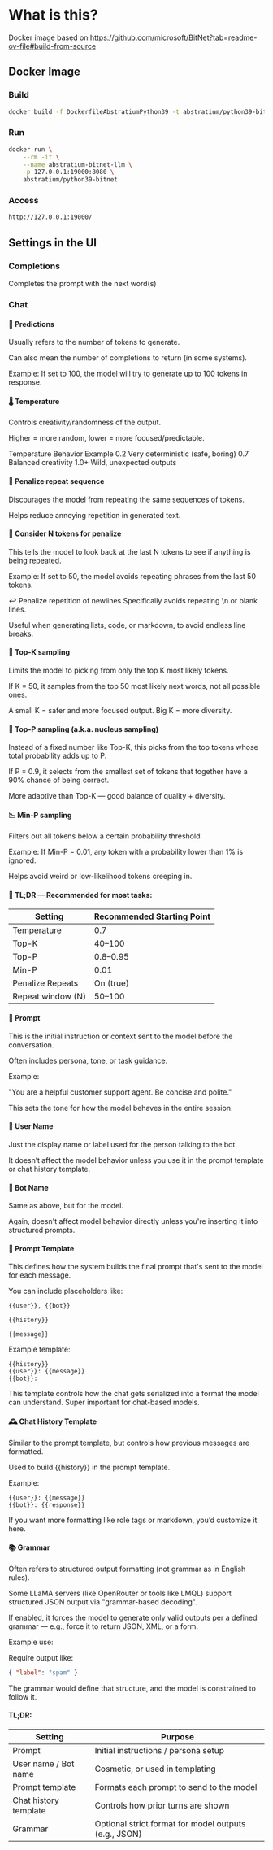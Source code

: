 # What is this?

Docker image based on https://github.com/microsoft/BitNet?tab=readme-ov-file#build-from-source

## Docker Image

### Build

```bash
docker build -f DockerfileAbstratiumPython39 -t abstratium/python39-bitnet .
```

### Run

```bash
docker run \
    --rm -it \
    --name abstratium-bitnet-llm \
    -p 127.0.0.1:19000:8080 \
    abstratium/python39-bitnet
```

### Access

```bash
http://127.0.0.1:19000/
```


## Settings in the UI

### Completions

Completes the prompt with the next word(s)

### Chat

#### 🔢 Predictions

Usually refers to the number of tokens to generate.

Can also mean the number of completions to return (in some systems).

Example: If set to 100, the model will try to generate up to 100 tokens in response.

#### 🌡️ Temperature

Controls creativity/randomness of the output.

Higher = more random, lower = more focused/predictable.


Temperature	Behavior Example
0.2	Very deterministic (safe, boring)
0.7	Balanced creativity
1.0+	Wild, unexpected outputs

#### 🔁 Penalize repeat sequence

Discourages the model from repeating the same sequences of tokens.

Helps reduce annoying repetition in generated text.

#### 🔢 Consider N tokens for penalize
This tells the model to look back at the last N tokens to see if anything is being repeated.

Example: If set to 50, the model avoids repeating phrases from the last 50 tokens.

↩️ Penalize repetition of newlines
Specifically avoids repeating \n or blank lines.

Useful when generating lists, code, or markdown, to avoid endless line breaks.

#### 🎯 Top-K sampling

Limits the model to picking from only the top K most likely tokens.

If K = 50, it samples from the top 50 most likely next words, not all possible ones.

A small K = safer and more focused output. Big K = more diversity.

#### 🎲 Top-P sampling (a.k.a. nucleus sampling)

Instead of a fixed number like Top-K, this picks from the top tokens whose total probability adds up to P.

If P = 0.9, it selects from the smallest set of tokens that together have a 90% chance of being correct.

More adaptive than Top-K — good balance of quality + diversity.

#### 📉 Min-P sampling

Filters out all tokens below a certain probability threshold.

Example: If Min-P = 0.01, any token with a probability lower than 1% is ignored.

Helps avoid weird or low-likelihood tokens creeping in.

#### 🧠 TL;DR — Recommended for most tasks:

| Setting | Recommended Starting Point |
|---|---|
| Temperature | 0.7 |
| Top-K | 40–100 |
| Top-P | 0.8–0.95 |
| Min-P | 0.01 |
| Penalize Repeats | On (true) |
| Repeat window (N) | 50–100 |


#### 📝 Prompt

This is the initial instruction or context sent to the model before the conversation.

Often includes persona, tone, or task guidance.

Example:

"You are a helpful customer support agent. Be concise and polite."

This sets the tone for how the model behaves in the entire session.

#### 👤 User Name

Just the display name or label used for the person talking to the bot.

It doesn’t affect the model behavior unless you use it in the prompt template or chat history template.

#### 🤖 Bot Name

Same as above, but for the model.

Again, doesn't affect model behavior directly unless you're inserting it into structured prompts.

#### 🧩 Prompt Template

This defines how the system builds the final prompt that's sent to the model for each message.

You can include placeholders like:

```
{{user}}, {{bot}}

{{history}}

{{message}}
```

Example template:

```
{{history}}
{{user}}: {{message}}
{{bot}}:
```

This template controls how the chat gets serialized into a format the model can understand. Super important for chat-based models.

#### 🕰️ Chat History Template

Similar to the prompt template, but controls how previous messages are formatted.

Used to build {{history}} in the prompt template.

Example:

```
{{user}}: {{message}}
{{bot}}: {{response}}
```

If you want more formatting like role tags or markdown, you’d customize it here.

#### 📚 Grammar

Often refers to structured output formatting (not grammar as in English rules).

Some LLaMA servers (like OpenRouter or tools like LMQL) support structured JSON output via "grammar-based decoding".

If enabled, it forces the model to generate only valid outputs per a defined grammar — e.g., force it to return JSON, XML, or a form.

Example use:

Require output like:

```json
{ "label": "spam" }
```

The grammar would define that structure, and the model is constrained to follow it.

#### TL;DR:

| Setting	|Purpose|
|---|---|
| Prompt	|Initial instructions / persona setup|
| User name / Bot name	|Cosmetic, or used in templating|
| Prompt template	|Formats each prompt to send to the model|
| Chat history template	|Controls how prior turns are shown|
| Grammar	|Optional strict format for model outputs (e.g., JSON)|